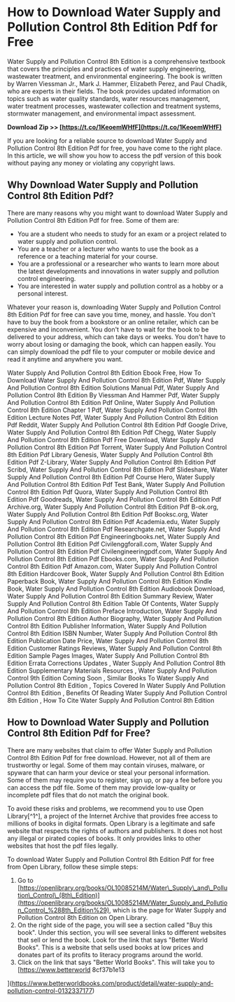 # How to Download Water Supply and Pollution Control 8th Edition Pdf for Free
 
Water Supply and Pollution Control 8th Edition is a comprehensive textbook that covers the principles and practices of water supply engineering, wastewater treatment, and environmental engineering. The book is written by Warren Viessman Jr., Mark J. Hammer, Elizabeth Perez, and Paul Chadik, who are experts in their fields. The book provides updated information on topics such as water quality standards, water resources management, water treatment processes, wastewater collection and treatment systems, stormwater management, and environmental impact assessment.
 
**Download Zip >> [https://t.co/1KeoemWHfF](https://t.co/1KeoemWHfF)**


 
If you are looking for a reliable source to download Water Supply and Pollution Control 8th Edition Pdf for free, you have come to the right place. In this article, we will show you how to access the pdf version of this book without paying any money or violating any copyright laws.
 
## Why Download Water Supply and Pollution Control 8th Edition Pdf?
 
There are many reasons why you might want to download Water Supply and Pollution Control 8th Edition Pdf for free. Some of them are:
 
- You are a student who needs to study for an exam or a project related to water supply and pollution control.
- You are a teacher or a lecturer who wants to use the book as a reference or a teaching material for your course.
- You are a professional or a researcher who wants to learn more about the latest developments and innovations in water supply and pollution control engineering.
- You are interested in water supply and pollution control as a hobby or a personal interest.

Whatever your reason is, downloading Water Supply and Pollution Control 8th Edition Pdf for free can save you time, money, and hassle. You don't have to buy the book from a bookstore or an online retailer, which can be expensive and inconvenient. You don't have to wait for the book to be delivered to your address, which can take days or weeks. You don't have to worry about losing or damaging the book, which can happen easily. You can simply download the pdf file to your computer or mobile device and read it anytime and anywhere you want.
 
Water Supply And Pollution Control 8th Edition Ebook Free,  How To Download Water Supply And Pollution Control 8th Edition Pdf,  Water Supply And Pollution Control 8th Edition Solutions Manual Pdf,  Water Supply And Pollution Control 8th Edition By Viessman And Hammer Pdf,  Water Supply And Pollution Control 8th Edition Pdf Online,  Water Supply And Pollution Control 8th Edition Chapter 1 Pdf,  Water Supply And Pollution Control 8th Edition Lecture Notes Pdf,  Water Supply And Pollution Control 8th Edition Pdf Reddit,  Water Supply And Pollution Control 8th Edition Pdf Google Drive,  Water Supply And Pollution Control 8th Edition Pdf Chegg,  Water Supply And Pollution Control 8th Edition Pdf Free Download,  Water Supply And Pollution Control 8th Edition Pdf Torrent,  Water Supply And Pollution Control 8th Edition Pdf Library Genesis,  Water Supply And Pollution Control 8th Edition Pdf Z-Library,  Water Supply And Pollution Control 8th Edition Pdf Scribd,  Water Supply And Pollution Control 8th Edition Pdf Slideshare,  Water Supply And Pollution Control 8th Edition Pdf Course Hero,  Water Supply And Pollution Control 8th Edition Pdf Test Bank,  Water Supply And Pollution Control 8th Edition Pdf Quora,  Water Supply And Pollution Control 8th Edition Pdf Goodreads,  Water Supply And Pollution Control 8th Edition Pdf Archive.org,  Water Supply And Pollution Control 8th Edition Pdf B-ok.org,  Water Supply And Pollution Control 8th Edition Pdf Booksc.org,  Water Supply And Pollution Control 8th Edition Pdf Academia.edu,  Water Supply And Pollution Control 8th Edition Pdf Researchgate.net,  Water Supply And Pollution Control 8th Edition Pdf Engineeringbooks.net,  Water Supply And Pollution Control 8th Edition Pdf Civilenggforall.com,  Water Supply And Pollution Control 8th Edition Pdf Civilengineeringpdf.com,  Water Supply And Pollution Control 8th Edition Pdf Ebooks.com,  Water Supply And Pollution Control 8th Edition Pdf Amazon.com,  Water Supply And Pollution Control 8th Edition Hardcover Book,  Water Supply And Pollution Control 8th Edition Paperback Book,  Water Supply And Pollution Control 8th Edition Kindle Book,  Water Supply And Pollution Control 8th Edition Audiobook Download,  Water Supply And Pollution Control 8th Edition Summary Review,  Water Supply And Pollution Control 8th Edition Table Of Contents,  Water Supply And Pollution Control 8th Edition Preface Introduction,  Water Supply And Pollution Control 8th Edition Author Biography,  Water Supply And Pollution Control 8th Edition Publisher Information,  Water Supply And Pollution Control 8th Edition ISBN Number,  Water Supply And Pollution Control 8th Edition Publication Date Price,  Water Supply And Pollution Control 8th Edition Customer Ratings Reviews,  Water Supply And Pollution Control 8th Edition Sample Pages Images,  Water Supply And Pollution Control 8th Edition Errata Corrections Updates ,  Water Supply And Pollution Control 8th Edition Supplementary Materials Resources ,  Water Supply And Pollution Control 9th Edition Coming Soon ,  Similar Books To Water Supply And Pollution Control 8th Edition ,  Topics Covered In Water Supply And Pollution Control 8th Edition ,  Benefits Of Reading Water Supply And Pollution Control 8th Edition ,  How To Cite Water Supply And Pollution Control 8th Edition
 
## How to Download Water Supply and Pollution Control 8th Edition Pdf for Free?
 
There are many websites that claim to offer Water Supply and Pollution Control 8th Edition Pdf for free download. However, not all of them are trustworthy or legal. Some of them may contain viruses, malware, or spyware that can harm your device or steal your personal information. Some of them may require you to register, sign up, or pay a fee before you can access the pdf file. Some of them may provide low-quality or incomplete pdf files that do not match the original book.
 
To avoid these risks and problems, we recommend you to use Open Library[^1^], a project of the Internet Archive that provides free access to millions of books in digital formats. Open Library is a legitimate and safe website that respects the rights of authors and publishers. It does not host any illegal or pirated copies of books. It only provides links to other websites that host the pdf files legally.
 
To download Water Supply and Pollution Control 8th Edition Pdf for free from Open Library, follow these simple steps:

1. Go to [https://openlibrary.org/books/OL10085214M/Water\_Supply\_and\_Pollution\_Control\_(8th\_Edition)](https://openlibrary.org/books/OL10085214M/Water_Supply_and_Pollution_Control_%288th_Edition%29), which is the page for Water Supply and Pollution Control 8th Edition on Open Library.
2. On the right side of the page, you will see a section called "Buy this book". Under this section, you will see several links to different websites that sell or lend the book. Look for the link that says "Better World Books". This is a website that sells used books at low prices and donates part of its profits to literacy programs around the world.
3. Click on the link that says "Better World Books". This will take you to [https://www.betterworld 8cf37b1e13


](https://www.betterworldbooks.com/product/detail/water-supply-and-pollution-control-0132337177)